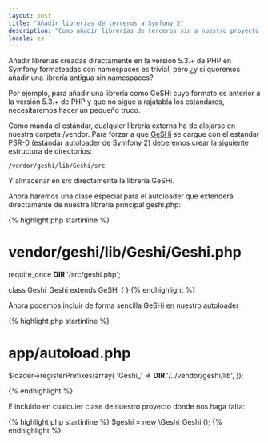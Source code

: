 ```yaml
---
layout: post
title: "Añadir librerias de terceros a Symfony 2"
description: "Como añadir librerías de terceros sin a nuestro proyecto Symfony 2"
locale: es
---
```


Añadir librerías creadas directamente en la versión 5.3.+ de PHP en Symfony formateadas con namespaces es trivial, pero ¿y si queremos añadir una librería antigua sin namespaces?

Por ejemplo, para añadir una librería como GeSHi cuyo formato es anterior a la versión 5.3.+ de PHP y que no sigue a rajatabla los estándares, necesitaremos hacer un pequeño truco.

Como manda el estándar, cualquier librería externa ha de alojarse en nuestra carpeta /vendor. Para forzar a que <a href="http://qbnz.com/highlighter/" target="_blank">GeSHi</a> se cargue con el estandar <a href="http://groups.google.com/group/php-standards/web/psr-0-final-proposal?pli=1" target="_blank">PSR-0</a> (estándar autoloader de Symfony 2) deberemos crear la siguiente estructura de directorios:


    /vendor/geshi/lib/Geshi/src

Y almacenar en src directamente la librería GeSHi.

Ahora haremos una clase especial para el autoloader que extenderá directamente de nuestra librería principal geshi.php:

{% highlight php startinline %}
# vendor/geshi/lib/Geshi/Geshi.php

require_once __DIR__.'/src/geshi.php';

class Geshi_Geshi extends GeSHi {
}
{% endhighlight %}

Ahora podemos incluir de forma sencilla GeSHi en nuestro autoloader

{% highlight php startinline %}
# app/autoload.php

$loader->registerPrefixes(array(
    'Geshi_' => __DIR__.'/../vendor/geshi/lib',
));

{% endhighlight %}

E incluirlo en cualquier clase de nuestro proyecto donde nos haga falta:

{% highlight php startinline %}
$geshi = new \Geshi_Geshi ();
{% endhighlight %}
